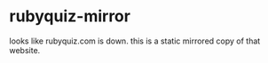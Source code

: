 rubyquiz-mirror
===============

looks like rubyquiz.com is down. this is a static mirrored copy of that website. 

